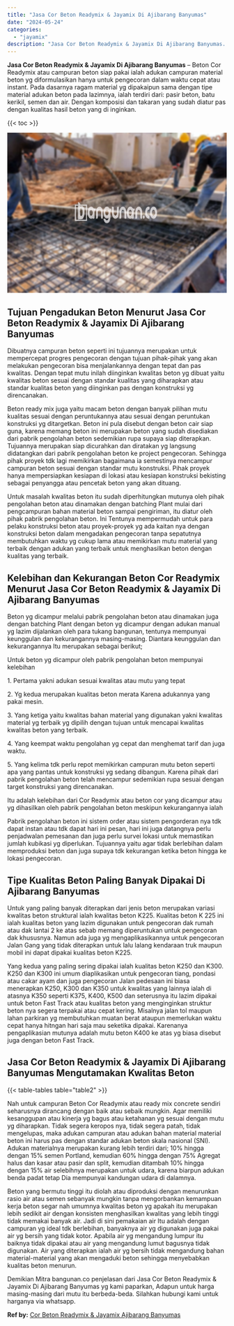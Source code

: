 ```yaml
---
title: "Jasa Cor Beton Readymix & Jayamix Di Ajibarang Banyumas"
date: "2024-05-24"
categories: 
  - "jayamix"
description: "Jasa Cor Beton Readymix & Jayamix Di Ajibarang Banyumas. Demikian Mitra bangunan.co penjelasan dari Jasa Cor Beton Readymix & Jayamix Di Ajibarang Banyumas y..."
---
```


**Jasa Cor Beton Readymix & Jayamix Di Ajibarang Banyumas** – Beton Cor Readymix atau campuran beton siap pakai ialah adukan campuran material beton yg diformulasikan hanya untuk pengecoran dalam waktu cepat atau instant. Pada dasarnya ragam material yg dipakaipun sama dengan tipe material adukan beton pada lazimnya, ialah terdiri dari: pasir beton, batu kerikil, semen dan air. Dengan komposisi dan takaran yang sudah diatur pas dengan kualitas hasil beton yang di inginkan.

{{< toc >}}

![Jasa Cor Beton Readymix & Jayamix Di Ajibarang Banyumas](/images/jasa-cor-readymix-09.png)

## Tujuan Pengadukan Beton Menurut Jasa Cor Beton Readymix & Jayamix Di Ajibarang Banyumas

Dibuatnya campuran beton seperti ini tujuannya merupakan untuk mempercepat progres pengecoran dengan tujuan pihak-pihak yang akan melakukan pengecoran bisa menjalankannya dengan tepat dan pas kwalitas. Dengan tepat mutu inilah diinginkan kwalitas beton yg dibuat yaitu kwalitas beton sesuai dengan standar kualitas yang diharapkan atau standar kualitas beton yang diinginkan pas dengan konstruksi yg direncanakan.

Beton ready mix juga yaitu macam beton dengan banyak pilihan mutu kualitas sesuai dengan peruntukannya atau sesuai dengan peruntukan konstruksi yg ditargetkan. Beton ini pula disebut dengan beton cair siap guna, karena memang beton ini merupakan beton yang sudah disediakan dari pabrik pengolahan beton sedemikian rupa supaya siap diterapkan. Tujuannya merupakan siap dicurahkan dan diratakan yg langsung didatangkan dari pabrik pengolahan beton ke project pengecoran. Sehingga pihak proyek tdk lagi memikirkan bagaimana ia semestinya mencampur campuran beton sesuai dengan standar mutu konstruksi. Pihak proyek hanya mempersiapkan kesiapan di lokasi atau kesiapan konstruksi bekisting sebagai penyangga atau pencetak beton yang akan dituang.

Untuk masalah kwalitas beton itu sudah diperhitungkan mutunya oleh pihak pengolahan beton atau dinamakan dengan batching Plant mulai dari pengcampuran bahan material beton sampai pengiriman, itu diatur oleh pihak pabrik pengolahan beton. Ini Tentunya mempermudah untuk para pelaku konstruksi beton atau proyek-proyek yg ada kaitan nya dengan konstruksi beton dalam mengadakan pengecoran tanpa sepatutnya membutuhkan waktu yg cukup lama atau memikirkan mutu material yang terbaik dengan adukan yang terbaik untuk menghasilkan beton dengan kualitas yang terbaik.

## Kelebihan dan Kekurangan Beton Cor Readymix Menurut Jasa Cor Beton Readymix & Jayamix Di Ajibarang Banyumas

Beton yg dicampur melalui pabrik pengolahan beton atau dinamakan juga dengan batching Plant dengan beton yg dicampur dengan adukan manual yg lazim dijalankan oleh para tukang bangunan, tentunya mempunyai keunggulan dan kekurangannya masing-masing. Diantara keunggulan dan kekurangannya Itu merupakan sebagai berikut;

Untuk beton yg dicampur oleh pabrik pengolahan beton mempunyai kelebihan

1\. Pertama yakni adukan sesuai kwalitas atau mutu yang tepat

2\. Yg kedua merupakan kualitas beton merata Karena adukannya yang pakai mesin.

3\. Yang ketiga yaitu kwalitas bahan material yang digunakan yakni kwalitas material yg terbaik yg dipilih dengan tujuan untuk mencapai kwalitas kwalitas beton yang terbaik.

4\. Yang keempat waktu pengolahan yg cepat dan menghemat tarif dan juga waktu.

5\. Yang kelima tdk perlu repot memikirkan campuran mutu beton seperti apa yang pantas untuk konstruksi yg sedang dibangun. Karena pihak dari pabrik pengolahan beton telah mencampur sedemikian rupa sesuai dengan target konstruksi yang direncanakan.

Itu adalah kelebihan dari Cor Readymix atau beton cor yang dicampur atau yg dihasilkan oleh pabrik pengolahan beton meskipun kekurangannya ialah

Pabrik pengolahan beton ini sistem order atau sistem pengorderan nya tdk dapat instan atau tdk dapat hari ini pesan, hari ini juga datangnya perlu penjadwalan pemesanan dan juga perlu survei lokasi untuk memastikan jumlah kubikasi yg diperlukan. Tujuannya yaitu agar tidak berlebihan dalam memproduksi beton dan juga supaya tdk kekurangan ketika beton hingga ke lokasi pengecoran.

## Tipe Kualitas Beton Paling Banyak Dipakai Di Ajibarang Banyumas

Untuk yang paling banyak diterapkan dari jenis beton merupakan variasi kwalitas beton struktural ialah kwalitas beton K225. Kualitas beton K 225 ini ialah kualitas beton yang lazim digunakan untuk pengecoran dak rumah atau dak lantai 2 ke atas sebab memang diperuntukan untuk pengecoran dak khususnya. Namun ada juga yg mengaplikasikannya untuk pengecoran Jalan Gang yang tidak diterapkan untuk lalu lalang kendaraan truk maupun mobil ini dapat dipakai kualitas beton K225.

Yang kedua yang paling sering dipakai ialah kualitas beton K250 dan K300. K250 dan K300 ini umum diaplikasikan untuk pengecoran tiang, pondasi atau cakar ayam dan juga pengecoran Jalan pedesaan ini biasa menerapkan K250, K300 dan K350 untuk kwalitas yang lainnya ialah di atasnya K350 seperti K375, K400, K500 dan seterusnya itu lazim dipakai untuk beton Fast Track atau kualitas beton yang menginginkan struktur beton nya segera terpakai atau cepat kering. Misalnya jalan tol maupun lahan parkiran yg membutuhkan muatan berat ataupun memerlukan waktu cepat hanya hitngan hari saja mau seketika dipakai. Karenanya pengaplikasian mutunya adalah mutu beton K400 ke atas yg biasa disebut juga dengan beton Fast Track.

## Jasa Cor Beton Readymix & Jayamix Di Ajibarang Banyumas Mengutamakan Kwalitas Beton

{{< table-tables table="table2" >}}

Nah untuk campuran Beton Cor Readymix atau ready mix concrete sendiri seharusnya dirancang dengan baik atau sebaik mungkin. Agar memiliki kesanggupan atau kinerja yg bagus atau ketahanan yg sesuai dengan mutu yg diharapkan. Tidak segera keropos nya, tidak segera patah, tidak mengelupas, maka adukan campuran atau adukan bahan material material beton ini harus pas dengan standar adukan beton skala nasional (SNI). Adukan materialnya merupakan kurang lebih terdiri dari; 10% hingga dengan 15% semen Portland, kemudian 60% hingga dengan 75% Agregat halus dan kasar atau pasir dan split, kemudian ditambah 10% hingga dengan 15% air selebihnya merupakan untuk udara, karena biarpun adukan benda padat tetap Dia mempunyai kandungan udara di dalamnya.

Beton yang bermutu tinggi itu diolah atau diproduksi dengan menurunkan rasio air atau semen sebanyak mungkin tanpa mengorbankan kemampuan kerja beton segar nah umumnya kwalitas beton yg apakah itu merupakan lebih sedikit air dengan konsisten menghasilkan kwalitas yang lebih tinggi tidak memakai banyak air. Jadi di sini pemakaian air Itu adalah dengan campuran yg ideal tdk berlebihan, banyaknya air yg digunakan juga pakai air yg bersih yang tidak kotor. Apabila air yg mengandung lumpur itu baiknya tidak dipakai atau air yang mengandung lumut bagusnya tidak digunakan. Air yang diterapkan ialah air yg bersih tidak mengandung bahan material-material yang akan mengaduki beton sehingga menyebabkan kualitas beton menurun.

Demikian Mitra bangunan.co penjelasan dari Jasa Cor Beton Readymix & Jayamix Di Ajibarang Banyumas yg kami paparkan, Adapun untuk harga masing-masing dari mutu itu berbeda-beda. Silahkan hubungi kami untuk harganya via whatsapp.

**Ref by:** [Cor Beton Readymix & Jayamix Ajibarang Banyumas](https://id.wikipedia.org/wiki/Cor)
